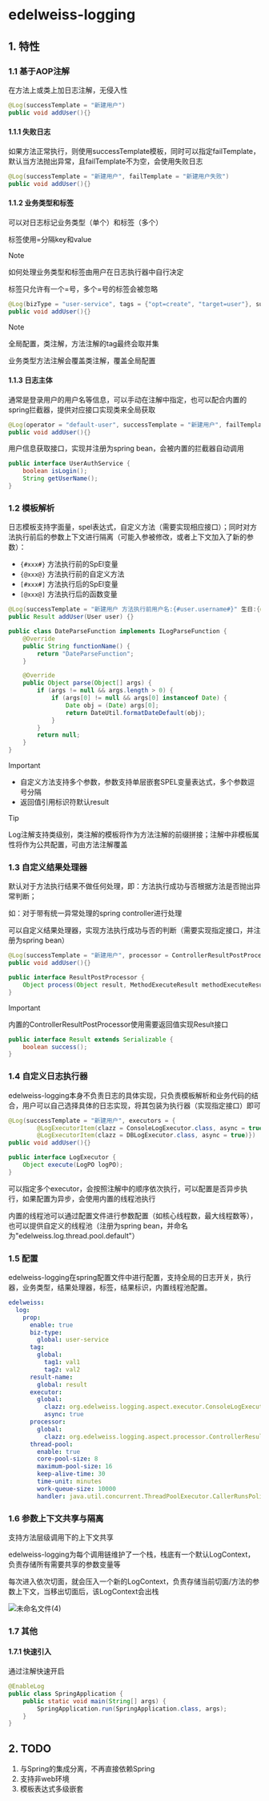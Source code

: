 # edelweiss-logging
## 1. 特性
### 1.1 基于AOP注解
在方法上或类上加日志注解，无侵入性
```java
@Log(successTemplate = "新建用户")
public void addUser(){}
```
#### 1.1.1 失败日志
如果方法正常执行，则使用successTemplate模板，同时可以指定failTemplate，默认当方法抛出异常，且failTemplate不为空，会使用失败日志
```java
@Log(successTemplate = "新建用户", failTemplate = "新建用户失败")
public void addUser(){}
```
#### 1.1.2 业务类型和标签
可以对日志标记业务类型（单个）和标签（多个）

标签使用=分隔key和value

> [!NOTE]
> 如何处理业务类型和标签由用户在日志执行器中自行决定
> 
> 标签只允许有一个=号，多个=号的标签会被忽略
```java
@Log(bizType = "user-service", tags = {"opt=create", "target=user"}, successTemplate = "新建用户")
public void addUser(){}
```
> [!NOTE]
> 全局配置，类注解，方法注解的tag最终会取并集
> 
> 业务类型方法注解会覆盖类注解，覆盖全局配置
#### 1.1.3 日志主体
通常是登录用户的用户名等信息，可以手动在注解中指定，也可以配合内置的spring拦截器，提供对应接口实现类来全局获取
```java
@Log(operator = "default-user", successTemplate = "新建用户", failTemplate = "新建用户失败")
public void addUser(){}
```
用户信息获取接口，实现并注册为spring bean，会被内置的拦截器自动调用
```java
public interface UserAuthService {
    boolean isLogin();
    String getUserName();
}
```
### 1.2 模板解析
日志模板支持字面量，spel表达式，自定义方法（需要实现相应接口）；同时对方法执行前后的参数上下文进行隔离（可能入参被修改，或者上下文加入了新的参数）：
- `{#xxx#}` 方法执行前的SpEl变量
- `{@xxx@}` 方法执行前的自定义方法
- `[#xxx#]` 方法执行后的SpEl变量
- `[@xxx@]` 方法执行后的函数变量

```java
@Log(successTemplate = "新建用户 方法执行前用户名:{#user.username#}" 生日:{@DateParseFunction({#user.birthday#})@} 方法执行后用户新建的id:[#user.id#] 方法执行结果:[#result.success#])
public Result addUser(User user) {}
```
```java
public class DateParseFunction implements ILogParseFunction {
    @Override
    public String functionName() {
        return "DateParseFunction";
    }

    @Override
    public Object parse(Object[] args) {
        if (args != null && args.length > 0) {
            if (args[0] != null && args[0] instanceof Date) {
                Date obj = (Date) args[0];
                return DateUtil.formatDateDefault(obj);
            }
        }
        return null;
    }
}
```
> [!IMPORTANT]
> - 自定义方法支持多个参数，参数支持单层嵌套SPEL变量表达式，多个参数逗号分隔
> - 返回值引用标识符默认result

> [!TIP]
> Log注解支持类级别，类注解的模板将作为方法注解的前缀拼接；注解中非模板属性将作为公共配置，可由方法注解覆盖

### 1.3 自定义结果处理器
默认对于方法执行结果不做任何处理，即：方法执行成功与否根据方法是否抛出异常判断；

如：对于带有统一异常处理的spring controller进行处理

可以自定义结果处理器，实现方法执行成功与否的判断（需要实现指定接口，并注册为spring bean）
```java
@Log(successTemplate = "新建用户", processor = ControllerResultPostProcessor.class)
public void addUser(){}
```
```java
public interface ResultPostProcessor {
    Object process(Object result, MethodExecuteResult methodExecuteResult);
}
```
> [!IMPORTANT]
> 内置的ControllerResultPostProcessor使用需要返回值实现Result接口
> ```java
> public interface Result extends Serializable {
>     boolean success();
> }
> ```

### 1.4 自定义日志执行器
edelweiss-logging本身不负责日志的具体实现，只负责模板解析和业务代码的结合，用户可以自己选择具体的日志实现，将其包装为执行器（实现指定接口）即可
```java
@Log(successTemplate = "新建用户", executors = {
        @LogExecutorItem(clazz = ConsoleLogExecutor.class, async = true),
        @LogExecutorItem(clazz = DBLogExecutor.class, async = true)})
public void addUser(){}
```
```java
public interface LogExecutor {
    Object execute(LogPO logPO);
}
```
可以指定多个executor，会按照注解中的顺序依次执行，可以配置是否异步执行，如果配置为异步，会使用内置的线程池执行

内置的线程池可以通过配置文件进行参数配置（如核心线程数，最大线程数等），也可以提供自定义的线程池（注册为spring bean，并命名为"edelweiss.log.thread.pool.default"）

### 1.5 配置
edelweiss-logging在spring配置文件中进行配置，支持全局的日志开关，执行器，业务类型，结果处理器，标签，结果标识，内置线程池配置。
```yaml
edelweiss:
  log:
    prop:
      enable: true
      biz-type:
        global: user-service
      tag:
        global:
          tag1: val1
          tag2: val2
      result-name:
        global: result
      executor:
        global:
          clazz: org.edelweiss.logging.aspect.executor.ConsoleLogExecutor
          async: true
      processor:
        global:
          clazz: org.edelweiss.logging.aspect.processor.ControllerResultPostProcessor
      thread-pool:
        enable: true
        core-pool-size: 8
        maximum-pool-size: 16
        keep-alive-time: 30
        time-unit: minutes
        work-queue-size: 10000
        handler: java.util.concurrent.ThreadPoolExecutor.CallerRunsPolicy
```
### 1.6 参数上下文共享与隔离
支持方法层级调用下的上下文共享

edelweiss-logging为每个调用链维护了一个栈，栈底有一个默认LogContext，负责存储所有需要共享的参数变量等

每次进入依次切面，就会压入一个新的LogContext，负责存储当前切面/方法的参数上下文，当移出切面后，该LogContext会出栈

![未命名文件(4)](https://github.com/Amuro-R/edelweiss-logging/assets/151483148/01cfbb39-e59e-45a6-9220-87a0eaf598bd)

### 1.7 其他
#### 1.7.1 快速引入
通过注解快速开启
```java
@EnableLog
public class SpringApplication {
    public static void main(String[] args) {
        SpringApplication.run(SpringApplication.class, args);
    }
}
```

## 2. TODO
1. 与Spring的集成分离，不再直接依赖Spring
2. 支持非web环境
3. 模板表达式多级嵌套




















